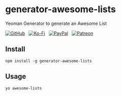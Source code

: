 # generator-awesome-lists

Yeoman Generator to generate an Awesome List

[![GitHub](https://brandonhimpfen.github.io/badges/github/github-flat.svg)](https://bit.ly/bh-githubsponsors) &nbsp; [![Ko-Fi](https://brandonhimpfen.github.io/badges/ko-fi/ko-fi-flat.svg)](https://bit.ly/bh-kofi) &nbsp; [![PayPal](https://brandonhimpfen.github.io/badges/paypal/paypal-flat.svg)](https://bit.ly/bh-paypal) &nbsp; [![Patreon](https://brandonhimpfen.github.io/badges/patreon/patreon-flat.svg)](https://bit.ly/bh-patreon)

## Install

```
npm install -g generator-awesome-lists
```

## Usage

```
yo awesome-lists
```
